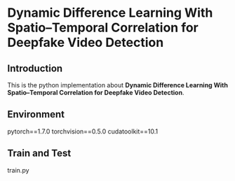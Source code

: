 # Dynamic Difference Learning With Spatio–Temporal Correlation for Deepfake Video Detection

## Introduction

This is the python implementation about **Dynamic Difference Learning With Spatio–Temporal Correlation for Deepfake Video Detection**. 

## Environment

pytorch==1.7.0
torchvision==0.5.0
cudatoolkit==10.1

## Train and Test
train.py




